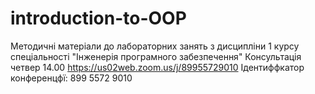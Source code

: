 # introduction-to-OOP
Методичні матеріали до лабораторних занять з дисципліни 1 курсу спеціальності "Інженерія програмного забезпечення"
 Консультація четвер 14.00 
 https://us02web.zoom.us/j/89955729010
 Ідентиффкатор конференцфї: 899 5572 9010

